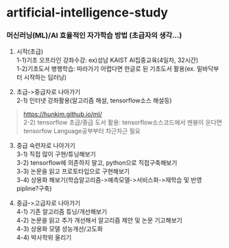 # artificial-intelligence-study

### 머신러닝(ML)/AI 효율적인 자가학습 방법 (초급자의 생각...)

1. 시작(초급)  
1-1)기초 오프라인 강좌수강: ex)성남 KAIST AI집중교육(4일차, 32시간)  
1-2)기초도서 병행학습: 따라가기 어렵다면 한글로 된 기초도서 활용(ex. 밑바닥부터 시작하는 딥러닝)  

2. 초급->중급자로 나아가기  
2-1) 인터넷 강좌활용(알고리즘 해설, tensorflow소스 해설등)     
 > https://hunkim.github.io/ml/     
2-2) tensorflow 초급/중급 도서 활용: tensorflow소스코드에서 멘붕이 온다면 tensorfow Language공부부터 차근차근 필요  

3. 중급 숙련자로 나아가기  
3-1) 직접 많이 구현/튜닝해보기  
3-2) tensorflow에 의존하지 말고, python으로 직접구축해보기  
3-3) 논문을 읽고 프로토타입으로 구현해보기  
3-4) 상용화 해보기(학습알고리즘->예측모델->서비스화->재학습 및 반영 pipline?구축)  
  
4. 중급->고급자로 나아가기  
4-1) 기존 알고리즘 튜닝/개선해보기  
4-2) 논문을 읽고 추가 개선해서 알고리즘 제안 및 논문 기고해보기  
4-3) 상용화 모델 성능개선/고도화  
4-4) 박사학위 올리기  
